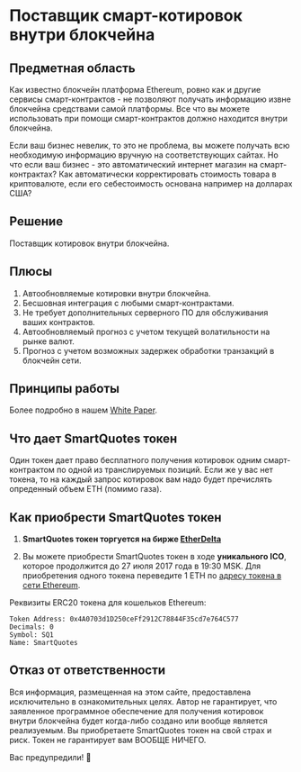 # Поставщик смарт-котировок внутри блокчейна

## Предметная область
Как известно блокчейн платформа Ethereum, ровно как и другие сервисы смарт-контрактов - не позволяют получать информацию извне блокчейна средствами самой платформы. Все что вы можете использовать при помощи смарт-контрактов должно находится внутри блокчейна.

Если ваш бизнес невелик, то это не проблема, вы можете получать всю необходимую информацию вручную на соответствующих сайтах. Но что если ваш бизнес - это автоматический интернет магазин на смарт-контрактах? Как автоматически корректировать стоимость товара в криптовалюте, если его себестоимость основана например на долларах США?

## Решение

Поставщик котировок внутри блокчейна.

## Плюсы

1. Автообновляемые котировки внутри блокчейна.
2. Бесшовная интеграция с любыми смарт-контрактами.
3. Не требует дополнительных серверного ПО для обслуживания ваших контрактов.
4. Автообновляемый прогноз с учетом текущей волатильности на рынке валют.
5. Прогноз с учетом возможных задержек обработки транзакций в блокчейн сети.

## Принципы работы

Более подробно в нашем [White Paper](white-paper.md).

## Что дает SmartQuotes токен

Один токен дает право бесплатного получения котировок одним смарт-контрактом по одной из транслируемых позиций.
Если же у вас нет токена, то на каждый запрос котировок вам надо будет пречислять опреденный объем ETH (помимо газа).

## Как приобрести SmartQuotes токен

1. **SmartQuotes токен торгуется на бирже [EtherDelta](https://etherdelta.github.io/#0x4a0703d1d250ceff2912c78844f35cd7e764c577-ETH)**

2. Вы можете приобрести SmartQuotes токен в ходе **уникального ICO**, которое продолжится до 27 июля 2017 года в 19:30 MSK.
Для приобретения одного токена переведите 1 ETH по [адресу токена в сети Ethereum](https://etherscan.io/token/0x4a0703d1d250ceff2912c78844f35cd7e764c577).

Реквизиты ERC20 токена для кошельков Ethereum:
```
Token Address: 0x4A0703d1D250ceFf2912C78844F35cd7e764C577
Decimals: 0
Symbol: SQ1
Name: SmartQuotes
```

## Отказ от ответственности

Вся информация, размещенная на этом сайте, предоставлена исключительно в ознакомительных целях.
Автор не гарантирует, что заявленное программное обеспечение для получения котировок внутри блокчейна будет когда-либо создано или вообще является реализуемым.
Вы приобретаете SmartQuotes токен на свой страх и риск. Токен не гарантирует вам ВООБЩЕ НИЧЕГО. 

Вас предупредили! &#128121;
